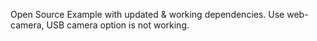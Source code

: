 Open Source Example with updated & working dependencies. Use web-camera, USB camera option is not working.
